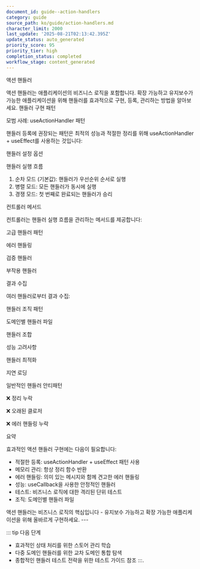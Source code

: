 ```yaml
---
document_id: guide--action-handlers
category: guide
source_path: ko/guide/action-handlers.md
character_limit: 2000
last_update: '2025-08-21T02:13:42.395Z'
update_status: auto_generated
priority_score: 95
priority_tier: high
completion_status: completed
workflow_stage: content_generated
---
```

액션 핸들러

액션 핸들러는 애플리케이션의 비즈니스 로직을 포함합니다. 확장 가능하고 유지보수가 가능한 애플리케이션을 위해 핸들러를 효과적으로 구현, 등록, 관리하는 방법을 알아보세요. 핸들러 구현 패턴

모범 사례: useActionHandler 패턴

핸들러 등록에 권장되는 패턴은 최적의 성능과 적절한 정리를 위해 useActionHandler + useEffect를 사용하는 것입니다:

핸들러 설정 옵션

핸들러 실행 흐름

1. 순차 모드 (기본값): 핸들러가 우선순위 순서로 실행
2. 병렬 모드: 모든 핸들러가 동시에 실행
3. 경쟁 모드: 첫 번째로 완료되는 핸들러가 승리

컨트롤러 메서드

컨트롤러는 핸들러 실행 흐름을 관리하는 메서드를 제공합니다:

고급 핸들러 패턴

에러 핸들링

검증 핸들러

부작용 핸들러

결과 수집

여러 핸들러로부터 결과 수집:

핸들러 조직 패턴

도메인별 핸들러 파일

핸들러 조합

성능 고려사항

핸들러 최적화

지연 로딩

일반적인 핸들러 안티패턴

❌ 정리 누락

❌ 오래된 클로저

❌ 에러 핸들링 누락

요약

효과적인 액션 핸들러 구현에는 다음이 필요합니다:

- 적절한 등록: useActionHandler + useEffect 패턴 사용
- 메모리 관리: 항상 정리 함수 반환
- 에러 핸들링: 의미 있는 메시지와 함께 견고한 에러 핸들링
- 성능: useCallback을 사용한 안정적인 핸들러
- 테스트: 비즈니스 로직에 대한 격리된 단위 테스트
- 조직: 도메인별 핸들러 파일

액션 핸들러는 비즈니스 로직의 핵심입니다 - 유지보수 가능하고 확장 가능한 애플리케이션을 위해 올바르게 구현하세요. ---

::: tip 다음 단계
- 효과적인 상태 처리를 위한 스토어 관리 학습
- 다중 도메인 핸들러를 위한 교차 도메인 통합 탐색
- 종합적인 핸들러 테스트 전략을 위한 테스트 가이드 참조
:::.
